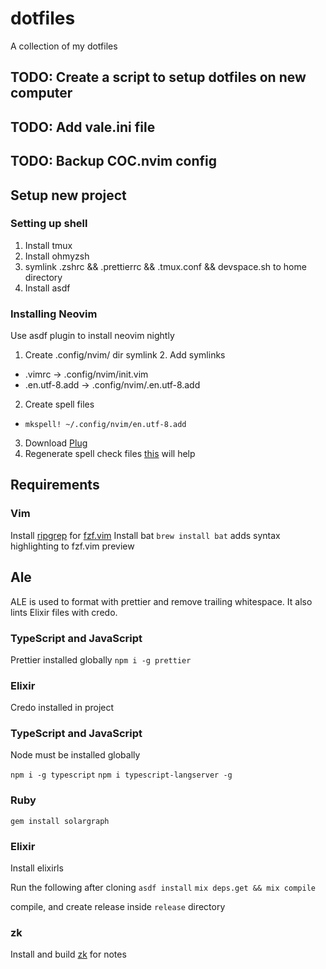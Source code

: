 # dotfiles

A collection of my dotfiles

## TODO: Create a script to setup dotfiles on new computer

## TODO: Add vale.ini file

## TODO: Backup COC.nvim config

## Setup new project

### Setting up shell
1. Install tmux
2. Install ohmyzsh
3. symlink .zshrc && .prettierrc && .tmux.conf && devspace.sh to home directory
4. Install asdf

### Installing Neovim
Use asdf plugin to install neovim nightly

1. Create .config/nvim/ dir symlink 2. Add symlinks
  - .vimrc -> .config/nvim/init.vim
  - .en.utf-8.add -> .config/nvim/.en.utf-8.add
2. Create spell files
  - `mkspell! ~/.config/nvim/en.utf-8.add`
3. Download [Plug](https://github.com/junegunn/vim-plug)
4. Regenerate spell check files [this](https://thoughtbot.com/blog/vim-spell-checking) will help

## Requirements

### Vim

Install [ripgrep](https://github.com/BurntSushi/ripgrep) for [fzf.vim](https://github.com/junegunn/fzf.vim)
Install bat `brew install bat` adds syntax highlighting to fzf.vim preview

## Ale

ALE is used to format with prettier and remove trailing whitespace. It also
lints Elixir files with credo.

### TypeScript and JavaScript

Prettier installed globally
`npm i -g prettier`

### Elixir

Credo installed in project

### TypeScript and JavaScript

Node must be installed globally

`npm i -g typescript`
`npm i typescript-langserver -g`

### Ruby

`gem install solargraph`

### Elixir

Install elixirls

Run the following after cloning
 `asdf install`
`mix deps.get && mix compile`

compile, and create release inside `release` directory

### zk

Install and build [zk](https://github.com/zk-org/zk?tab=readme-ov-file#build-from-scratch) for notes

